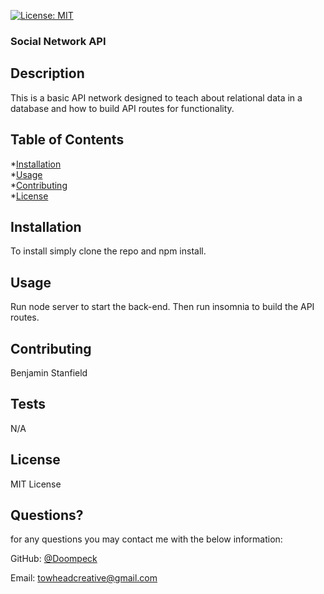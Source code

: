 [![License: MIT](https://img.shields.io/badge/License-MIT-yellow.svg)](https://opensource.org/licenses/MIT)

### Social Network API

## Description

This is a basic API network designed to teach about relational data in a database and how to build API routes for functionality. 

## Table of Contents
  *[Installation](#installation)<br/>
  *[Usage](#usage)<br/>
  *[Contributing](#contributing)<br/>
*[License](#license)<br/>

  ## Installation

To install simply clone the repo and npm install.
  ## Usage

Run node server to start the back-end.  Then run insomnia to build the API routes.



  ## Contributing

Benjamin Stanfield

  ## Tests

  N/A

## License

MIT License

## Questions?

for any questions you may contact me with the below information:

GitHub: [@Doompeck](https://github.com/Doompeck)


  Email: towheadcreative@gmail.com